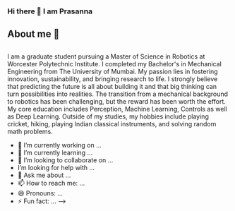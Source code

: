### Hi there 👋 I am Prasanna 
### <h2> About me 🤔 ###

##
I am a graduate student pursuing a Master of Science in Robotics at Worcester Polytechnic Institute. I completed my Bachelor's in Mechanical Engineering from The University of Mumbai.
My passion lies in fostering innovation, sustainability, and bringing research to life. I strongly believe that predicting the future is all about building it and that big thinking can turn possibilities into realities.
The transition from a mechanical background to robotics has been challenging, but the reward has been worth the effort.
My core education includes Perception, Machine Learning, Controls as well as Deep Learning. 
Outside of my studies, my hobbies include playing cricket, hiking, playing Indian classical instruments, and solving random math problems.    
  
- 🔭 I’m currently working on ...
- 🌱 I’m currently learning ...
- 👯 I’m looking to collaborate on ...
-  I’m looking for help with ...
- 💬 Ask me about ...
- 📫 How to reach me: ...
- 😄 Pronouns: ...
- ⚡ Fun fact: ...
-->
